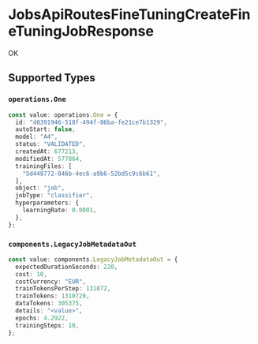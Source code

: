 # JobsApiRoutesFineTuningCreateFineTuningJobResponse

OK


## Supported Types

### `operations.One`

```typescript
const value: operations.One = {
  id: "d0391946-518f-494f-86ba-fe21ce7b1329",
  autoStart: false,
  model: "A4",
  status: "VALIDATED",
  createdAt: 677213,
  modifiedAt: 577864,
  trainingFiles: [
    "5d448772-846b-4ec6-a9b6-52bd5c9c6b61",
  ],
  object: "job",
  jobType: "classifier",
  hyperparameters: {
    learningRate: 0.0001,
  },
};
```

### `components.LegacyJobMetadataOut`

```typescript
const value: components.LegacyJobMetadataOut = {
  expectedDurationSeconds: 220,
  cost: 10,
  costCurrency: "EUR",
  trainTokensPerStep: 131072,
  trainTokens: 1310720,
  dataTokens: 305375,
  details: "<value>",
  epochs: 4.2922,
  trainingSteps: 10,
};
```

